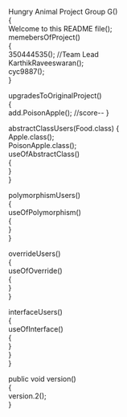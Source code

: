 Hungry Animal Project Group G()                                    
{                                      
  Welcome to this README file();                                   
  memebersOfProject()                                                 
  {                              
    350444535(); //Team Lead                                  
    KarthikRaveeswaran();                               
    cyc9887();                       
  }                                          
  
  upgradesToOriginalProject()                              
  {                                       
    add.PoisonApple(); //score--
  }                                       
  
  abstractClassUsers(Food.class)
  {                                       
    Apple.class();                                       
    PoisonApple.class();                                       
    useOfAbstractClass()                                       
    {                                       
    }                                       
  }                                       
  
  polymorphismUsers()                                       
  {                                       
    useOfPolymorphism()                                       
    {                                       
    }                                       
  }                                       
                                         
  overrideUsers()                                       
  {                                       
    useOfOverride()                                       
    {                                       
    }                                       
  }                                       
                                         
  interfaceUsers()                                       
  {                                       
    useOfInterface()                                       
    {                                       
    }                                       
  }                                       
}                                       
                                       
public void version()                                       
{                                       
 version.2();                                       
}                                       
                                       
